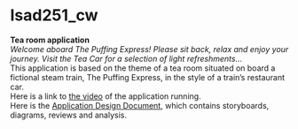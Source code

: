 # Isad251_cw
<b>Tea room application</b>
<br/><em>Welcome aboard The Puffing Express! Please sit back, relax and enjoy your journey. Visit the Tea Car for a selection of light refreshments...</em>
<br/>This application is based on the theme of a tea room situated on board a fictional steam train, The Puffing Express, in the style of a train’s restaurant car. 
<br/>Here is a link to <a href="https://www.youtube.com/watch?v=ZK2LDWGXyJU">the video</a> of the application running. 
<br/>Here is the <a href = "https://github.com/Squidgeypea/Isad251_cw/blob/master/docs/Application%20Design%20Document.pdf">Application Design Document<a>, which contains storyboards, diagrams, reviews and analysis.

